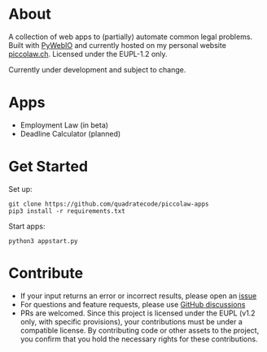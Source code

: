 # About

A collection of web apps to (partially) automate common legal problems. Built with [PyWebIO](https://github.com/pywebio/PyWebIO) and currently hosted on my personal website [piccolaw.ch](www.piccolaw.ch). Licensed under the EUPL-1.2 only.

Currently under development and subject to change.

# Apps

- Employment Law (in beta)
- Deadline Calculator (planned)
# Get Started

Set up:
```
git clone https://github.com/quadratecode/piccolaw-apps
pip3 install -r requirements.txt
```

Start apps:
```
python3 appstart.py
```

# Contribute

- If your input returns an error or incorrect results, please open an [issue](https://github.com/quadratecode/ch-termination-calc/issues)
- For questions and feature requests, please use [GitHub discussions](https://github.com/quadratecode/ch-termination-calc/discussions)
- PRs are welcomed. Since this project is licensed under the EUPL (v1.2 only, with specific provisions), your contributions must be under a compatible license. By contributing code or other assets to the project, you confirm that you hold the necessary rights for these contributions.
